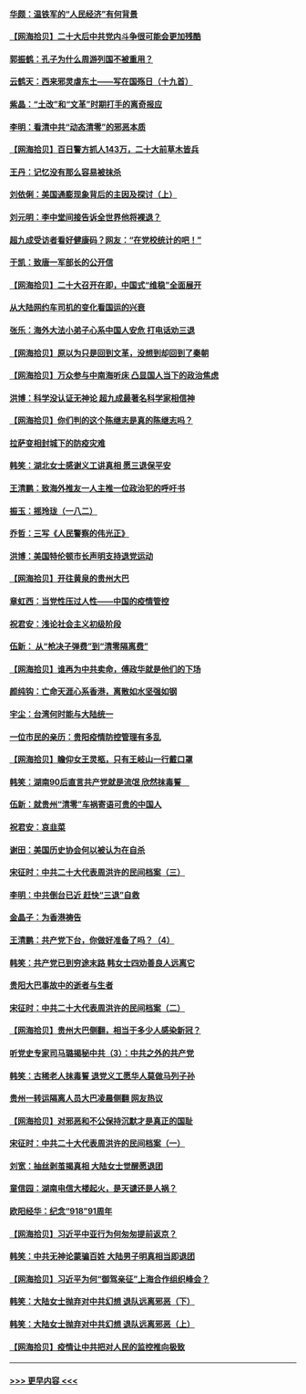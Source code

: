 #### [华颇：温铁军的“人民经济”有何背景](../pages/nsc993/n13838276.md?t=10041301) 
#### [【网海拾贝】二十大后中共党内斗争很可能会更加残酷](../pages/nsc993/n13837774.md?t=10041301) 
#### [郭振鹤：孔子为什么周游列国不被重用？](../pages/nsc993/n13837726.md?t=10041301) 
#### [云鹤天：西来邪灵虐东土——写在国殇日（十九首）](../pages/nsc993/n13837707.md?t=10041301) 
#### [紫晶：“土改”和“文革”时期打手的离奇报应](../pages/nsc993/n13837632.md?t=10041301) 
#### [李明：看清中共“动态清零”的邪恶本质](../pages/nsc993/n13837504.md?t=10041301) 
#### [【网海拾贝】百日警方抓人143万，二十大前草木皆兵](../pages/nsc993/n13837138.md?t=10041301) 
#### [王丹：记忆没有那么容易被抹杀](../pages/nsc993/n13837054.md?t=10041301) 
#### [刘依俐：美国通膨现象背后的主因及探讨（上）](../pages/nsc993/n13836940.md?t=10041301) 
#### [刘元明：李中堂间接告诉全世界他将裸退？](../pages/nsc993/n13836840.md?t=10041301) 
#### [超九成受访者看好健康码？网友：“在党校统计的吧！”](../pages/nsc993/n13836617.md?t=10041301) 
#### [于凯：致唐一军部长的公开信](../pages/nsc993/n13836331.md?t=10041301) 
#### [【网海拾贝】二十大召开在即，中国式“维稳”全面展开](../pages/nsc993/n13836321.md?t=10041301) 
#### [从大陆网约车司机的变化看国运的兴衰](../pages/nsc993/n13835978.md?t=10041301) 
#### [张乐：海外大法小弟子心系中国人安危 打电话劝三退](../pages/nsc993/n13835091.md?t=10041301) 
#### [【网海拾贝】原以为只是回到文革，没想到却回到了秦朝](../pages/nsc993/n13835064.md?t=10041301) 
#### [【网海拾贝】万众参与中南海听床 凸显国人当下的政治焦虑](../pages/nsc993/n13834381.md?t=10041301) 
#### [洪博：科学没认证无神论 超九成最著名科学家相信神](../pages/nsc993/n13834361.md?t=10041301) 
#### [【网海拾贝】你们判的这个陈继志是真的陈继志吗？](../pages/nsc993/n13833607.md?t=10041301) 
#### [拉萨变相封城下的防疫灾难](../pages/nsc993/n13833337.md?t=10041301) 
#### [韩笑：湖北女士感谢义工讲真相 愿三退保平安](../pages/nsc993/n13832835.md?t=10041301) 
#### [王清鹏：致海外推友一人主推一位政治犯的呼吁书](../pages/nsc993/n13832875.md?t=10041301) 
#### [振玉：摇玲珑（一八二）](../pages/nsc993/n13832831.md?t=10041301) 
#### [乔哲：三写《人民警察的伟光正》](../pages/nsc993/n13832814.md?t=10041301) 
#### [洪博：美国特伦顿市长声明支持退党运动](../pages/nsc993/n13832756.md?t=10041301) 
#### [【网海拾贝】开往黄泉的贵州大巴](../pages/nsc993/n13832773.md?t=10041301) 
#### [章虹西：当党性压过人性——中国的疫情管控](../pages/nsc993/n13832646.md?t=10041301) 
#### [祝君安：浅论社会主义初级阶段](../pages/nsc993/n13832635.md?t=10041301) 
#### [伍新： 从“枪决子弹费”到“清零隔离费”](../pages/nsc993/n13832340.md?t=10041301) 
#### [【网海拾贝】谁再为中共卖命，傅政华就是他们的下场](../pages/nsc993/n13832159.md?t=10041301) 
#### [颜纯钩：亡命天涯心系香港，离散如水坚强如钢](../pages/nsc993/n13831835.md?t=10041301) 
#### [宇尘：台湾何时能与大陆统一](../pages/nsc993/n13831781.md?t=10041301) 
#### [一位市民的亲历：贵阳疫情防控管理有多乱](../pages/nsc993/n13831721.md?t=10041301) 
#### [【网海拾贝】瞻仰女王灵柩，只有王岐山一行戴口罩](../pages/nsc993/n13831089.md?t=10041301) 
#### [韩笑：湖南90后直言共产党就是流氓 欣然抹毒誓　](../pages/nsc993/n13831066.md?t=10041301) 
#### [伍新：就贵州“清零”车祸寄语可贵的中国人](../pages/nsc993/n13831052.md?t=10041301) 
#### [祝君安：哀韭菜](../pages/nsc993/n13831046.md?t=10041301) 
#### [谢田：美国历史协会何以被认为在自杀](../pages/nsc993/n13830975.md?t=10041301) 
#### [宋征时：中共二十大代表周洪许的民间档案（三）](../pages/nsc993/n13830725.md?t=10041301) 
#### [李明：中共倒台已近 赶快“三退”自救](../pages/nsc993/n13830258.md?t=10041301) 
#### [金晶子：为香港祷告](../pages/nsc993/n13830233.md?t=10041301) 
#### [王清鹏：共产党下台，你做好准备了吗？（4）](../pages/nsc993/n13830155.md?t=10041301) 
#### [韩笑：共产党已到穷途末路 韩女士四劝善良人远离它](../pages/nsc993/n13829505.md?t=10041301) 
#### [贵阳大巴事故中的逝者与生者](../pages/nsc993/n13829479.md?t=10041301) 
#### [宋征时：中共二十大代表周洪许的民间档案（二）](../pages/nsc993/n13829077.md?t=10041301) 
#### [【网海拾贝】贵州大巴侧翻，相当于多少人感染新冠？](../pages/nsc993/n13828801.md?t=10041301) 
#### [听党史专家司马璐揭秘中共（3）：中共之外的共产党](../pages/nsc993/n13828746.md?t=10041301) 
#### [韩笑：古稀老人抹毒誓 退党义工愿华人莫做马列子孙](../pages/nsc993/n13828728.md?t=10041301) 
#### [贵州一转运隔离人员大巴凌晨侧翻 网友热议](../pages/nsc993/n13828147.md?t=10041301) 
#### [【网海拾贝】对邪恶和不公保持沉默才是真正的国耻](../pages/nsc993/n13828124.md?t=10041301) 
#### [宋征时：中共二十大代表周洪许的民间档案（一）](../pages/nsc993/n13827891.md?t=10041301) 
#### [刘宽：抽丝剥茧揭真相 大陆女士觉醒愿退团](../pages/nsc993/n13827832.md?t=10041301) 
#### [童信园：湖南电信大楼起火，是天谴还是人祸？](../pages/nsc993/n13827822.md?t=10041301) 
#### [欧阳经华：纪念“918”91周年](../pages/nsc993/n13827813.md?t=10041301) 
#### [【网海拾贝】习近平中亚行为何匆匆提前返京？](../pages/nsc993/n13827492.md?t=10041301) 
#### [韩笑：中共无神论蒙骗百姓 大陆男子明真相当即退团](../pages/nsc993/n13827466.md?t=10041301) 
#### [【网海拾贝】习近平为何“御驾亲征”上海合作组织峰会？](../pages/nsc993/n13827067.md?t=10041301) 
#### [韩笑：大陆女士抛弃对中共幻想 退队远离邪恶（下）](../pages/nsc993/n13827048.md?t=10041301) 
#### [韩笑：大陆女士抛弃对中共幻想 退队远离邪恶（上）](../pages/nsc993/n13826374.md?t=10041301) 
#### [【网海拾贝】疫情让中共把对人民的监控推向极致](../pages/nsc993/n13826354.md?t=10041301) 

----
#### [ >>> 更早内容 <<< ](../indexes/nsc993-earlier.md)
